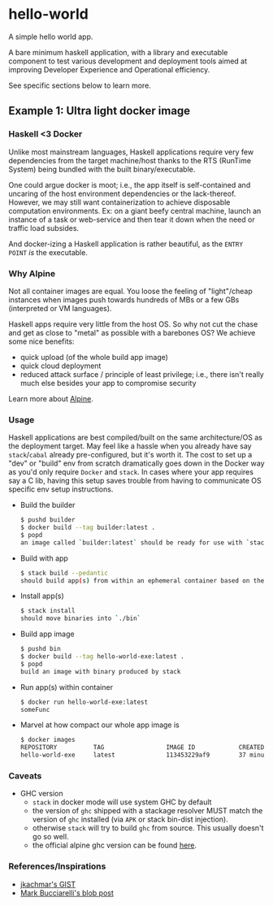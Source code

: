 # hello-world

A simple hello world app.

A bare minimum haskell application, with a library and executable component to test various development and deployment tools aimed at improving Developer Experience and Operational efficiency.

See specific sections below to learn more.

## Example 1: Ultra light docker image

### Haskell <3 Docker

Unlike most mainstream languages, Haskell applications require very few dependencies from the target machine/host thanks to the RTS (RunTime System) being bundled with the built binary/executable.

One could argue docker is moot; i.e., the app itself is self-contained and uncaring of the host environment dependencies or the lack-thereof. However, we may still want containerization to achieve disposable computation environments. Ex: on a giant beefy central machine, launch an instance of a task or web-service and then tear it down when the need or traffic load subsides.

And docker-izing a Haskell application is rather beautiful, as the `ENTRY POINT` _is_ the executable.

### Why Alpine

Not all container images are equal. You loose the feeling of "light"/cheap instances when images push towards hundreds of MBs or a few GBs (interpreted or VM languages).

Haskell apps require very little from the host OS. So why not cut the chase and get as close to "metal" as possible with a barebones OS? We achieve some nice benefits:

- quick upload (of the whole build app image)
- quick cloud deployment
- reduced attack surface / principle of least privilege; i.e., there isn't really much else besides your app to compromise security

Learn more about [Alpine](https://alpinelinux.org/about/).

### Usage

Haskell applications are best compiled/built on the same architecture/OS as the deployment target. May feel like a hassle when you already have say `stack`/`cabal` already pre-configured, but it's worth it. The cost to set up a "dev" or "build" env from scratch dramatically goes down in the Docker way as you'd only require `Docker` and `stack`. In cases where your app requires say a C lib, having this setup saves trouble from having to communicate OS specific env setup instructions.

- Build the builder
  ```bash
  $ pushd builder
  $ docker build --tag builder:latest .
  $ popd
  an image called `builder:latest` should be ready for use with `stack`
  ```

- Build with app
  ```bash
  $ stack build --pedantic
  should build app(s) from within an ephemeral container based on the `builder:latest` image
  ```

- Install app(s)
  ```bash
  $ stack install
  should move binaries into `./bin`
  ```

- Build app image
  ```bash
  $ pushd bin
  $ docker build --tag hello-world-exe:latest .
  $ popd
  build an image with binary produced by stack
  ```

- Run app(s) within container
  ```bash
  $ docker run hello-world-exe:latest
  someFunc
  ```

- Marvel at how compact our whole app image is
  ```bash
  $ docker images
  REPOSITORY          TAG                 IMAGE ID            CREATED             SIZE
  hello-world-exe     latest              113453229af9        37 minutes ago      8.13M
  ```

### Caveats

- GHC version
  - `stack` in docker mode will use system GHC by default
  - the version of `ghc` shipped with a stackage resolver MUST match the version of `ghc` installed (via `APK` or stack bin-dist injection).
  - otherwise `stack` will try to build `ghc` from source. This usually doesn't go so well.
  - the official alpine ghc version can be found [here](https://pkgs.alpinelinux.org/packages?name=ghc&branch=edge).

### References/Inspirations

- [jkachmar's GIST](https://gist.github.com/jkachmar/4828bfe0f585bec93878ea893c3373ee)
- [Mark Bucciarelli's blob post](http://markbucciarelli.com/posts/2017-04-05_haskell_on_alpine_linux.html)
